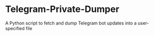 # Telegram-Private-Dumper
A Python script to fetch and dump Telegram bot updates into a user-specified file
